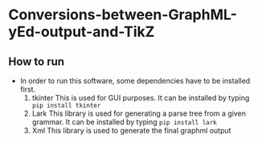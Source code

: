# Conversions-between-GraphML-yEd-output-and-TikZ

## How to run
   - In order to run this software, some dependencies have to be installed first.
	 1. tkinter
			This is used for GUI purposes. It can be installed by typing ` pip install tkinter`
	 2. Lark
			This library is used for generating a parse tree from a given grammar. It can be installed by typing `pip install lark`
	 3. Xml
			This library is used to generate the final graphml output


